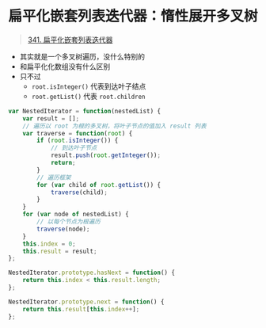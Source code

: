 
# 扁平化嵌套列表迭代器：惰性展开多叉树



>  [341. 扁平化嵌套列表迭代器](https://leetcode.cn/problems/flatten-nested-list-iterator/)

- 其实就是一个多叉树遍历，没什么特别的
- 和扁平化化数组没有什么区别
- 只不过
	- `root.isInteger()` 代表到达叶子结点
	- `root.getList()` 代表 `root.children`

```javascript
var NestedIterator = function(nestedList) {
    var result = [];
    // 遍历以 root 为根的多叉树，将叶子节点的值加入 result 列表
    var traverse = function(root) {
        if (root.isInteger()) {
            // 到达叶子节点
            result.push(root.getInteger());
            return;
        }
        // 遍历框架
        for (var child of root.getList()) {
            traverse(child);
        }
    }
    for (var node of nestedList) {
        // 以每个节点为根遍历
        traverse(node);
    }
    this.index = 0;
    this.result = result;
};

NestedIterator.prototype.hasNext = function() {
    return this.index < this.result.length;
};

NestedIterator.prototype.next = function() {
    return this.result[this.index++];
};
```